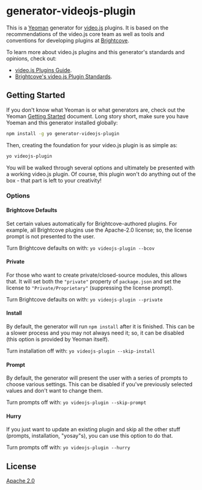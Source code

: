 # generator-videojs-plugin

This is a [Yeoman](http://yeoman.io) generator for [video.js](http://videojs.com) plugins. It is based on the recommendations of the video.js core team as well as tools and conventions for developing plugins at [Brightcove](https://www.brightcove.com).

To learn more about video.js plugins and this generator's standards and opinions, check out:

- [video.js Plugins Guide](https://github.com/videojs/video.js/blob/master/docs/guides/plugins.md).
- [Brightcove's video.js Plugin Standards](https://github.com/videojs/generator-videojs-plugin/generators/app/templates/docs/_standards.md).

## Getting Started

If you don't know what Yeoman is or what generators are, check out the Yeoman [Getting Started](http://yeoman.io/learning/index.html) document. Long story short, make sure you have Yoeman and this generator installed globally:

```bash
npm install -g yo generator-videojs-plugin
```

Then, creating the foundation for your video.js plugin is as simple as:

```bash
yo videojs-plugin
```

You will be walked through several options and ultimately be presented with a working video.js plugin. Of course, this plugin won't do anything out of the box - that part is left to your creativity!

### Options

#### Brightcove Defaults

Set certain values automatically for Brightcove-authored plugins. For example, all Brightcove plugins use the Apache-2.0 license; so, the license prompt is not presented to the user.

Turn Brightcove defaults on with: `yo videojs-plugin --bcov`

#### Private

For those who want to create private/closed-source modules, this allows that. It will set both the `"private"` property of `package.json` and set the license to `"Private/Proprietary"` (suppressing the license prompt).

Turn Brightcove defaults on with: `yo videojs-plugin --private`

#### Install

By default, the generator will run `npm install` after it is finished. This can be a slower process and you may not always need it; so, it can be disabled (this option is provided by Yeoman itself).

Turn installation off with: `yo videojs-plugin --skip-install`

#### Prompt

By default, the generator will present the user with a series of prompts to choose various settings. This can be disabled if you've previously selected values and don't want to change them.

Turn prompts off with: `yo videojs-plugin --skip-prompt`

#### Hurry

If you just want to update an existing plugin and skip all the other stuff (prompts, installation, "yosay"s), you can use this option to do that.

Turn prompts off with: `yo videojs-plugin --hurry`

## License

[Apache 2.0](LICENSE)
